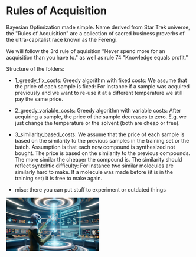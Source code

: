 # Rules of Acquisition

Bayesian Optimization made simple. Name derived from Star Trek universe, the "Rules of Acquisition" are a collection of sacred business proverbs of the ultra-capitalist race known as the Ferengi.

We will follow the 3rd rule of aquisition "Never spend more for an acquisition than you have to." as well as rule 74 "Knowledge equals profit."

Structure of the folders:

- 1_greedy_fix_costs: Greedy algorithm with fixed costs:
  We assume that the price of each sample is fixed:
  For instance if a sample was acquired previously and we want to re-use it at a different temperature we still pay the same price.

- 2_greedy_variable_costs: Greedy algorithm with variable costs: After acquiring a sample, the price of the sample decreases to zero. E.g. we just change the temperature or the solvent (both are cheap or free).

- 3_similarity_based_costs: We assume that the price of each sample is based on the similarity to the previous samples in the training set or the batch. Assumption is that each now compound is synthesized not bought. The price is based on the similarity to the previous compounds. The more similar the cheaper the compound is. The similarity should reflect syntehtic difficulty: For instance two similar molecules are similarly hard to make. If a molecule was made before (it is in the training set) it is free to make again.


- misc: there you can put stuff to experiment or outdated things

<img src="rules.png" width="50%" height="50%" />

